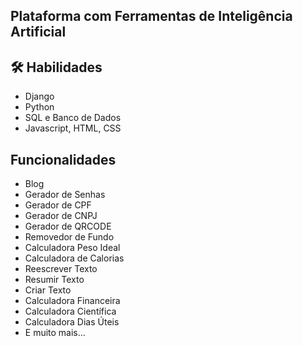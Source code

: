 ## Plataforma com Ferramentas de Inteligência Artificial

## 🛠 Habilidades
- Django
- Python
- SQL e Banco de Dados
- Javascript, HTML, CSS

## Funcionalidades
- Blog
- Gerador de Senhas
- Gerador de CPF
- Gerador de CNPJ
- Gerador de QRCODE
- Removedor de Fundo
- Calculadora Peso Ideal
- Calculadora de Calorias
- Reescrever Texto
- Resumir Texto
- Criar Texto
- Calculadora Financeira
- Calculadora Científica
- Calculadora Dias Úteis
- E muito mais...

